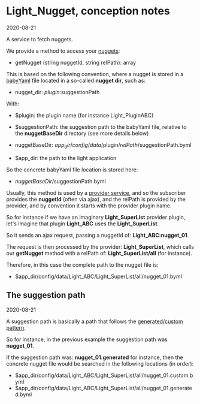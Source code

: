 Light_Nugget, conception notes
============
2020-08-21




A service to fetch nuggets.



We provide a method to access your [nuggets](https://github.com/lingtalfi/Light/blob/master/personal/mydoc/pages/nomenclature.md#nugget):


- getNugget (string nuggetId, string relPath): array 




This is based on the following convention, where a nugget is stored in a [babyYaml](https://github.com/lingtalfi/BabyYaml) file located in a so-called **nugget dir**, such as:

- nugget_dir: $plugin:$suggestionPath

With:

- $plugin: the plugin name (for instance Light_PluginABC)
- $suggestionPath: the suggestion path to the babyYaml file, relative to the **nuggetBaseDir** directory (see more details below)


- nuggetBaseDir: $app_dir/config/data/$plugin/$relPath/$suggestionPath.byml
- $app_dir: the path to the light application


So the concrete babyYaml file location is stored here:

- $nuggetBaseDir/$suggestionPath.byml


Usually, this method is used by a [provider service](https://github.com/lingtalfi/Light/blob/master/personal/mydoc/pages/nomenclature.md#provider-service-subscriber-service),
and so the subscriber provides the **nuggetId** (often via ajax), and the relPath is provided by the provider, and by convention it starts with the provider plugin name.


So for instance if we have an imaginary **Light_SuperList** provider plugin, let's imagine that plugin **Light_ABC** uses the **Light_SuperList**.

So it sends an ajax request, passing a nuggetId of: **Light_ABC:nugget_01**.

The request is then processed by the provider: **Light_SuperList**, which calls our **getNugget** method with a relPath of: **Light_SuperList/all** (for instance).

Therefore, in this case the complete path to the nugget file is: 

- $app_dir/config/data/Light_ABC/Light_SuperList/all/nugget_01.byml



The suggestion path
-------
2020-08-21


A suggestion path is basically a path that follows the [generated/custom pattern](https://github.com/lingtalfi/TheBar/blob/master/discussions/generated-custom-config-pattern.md).

So for instance, in the previous example the suggestion path was **nugget_01**.

If the suggestion path was: **nugget_01.generated** for instance, then the concrete nugget file would be searched in the following locations (in order):


- $app_dir/config/data/Light_ABC/Light_SuperList/all/nugget_01.custom.byml
- $app_dir/config/data/Light_ABC/Light_SuperList/all/nugget_01.generated.byml


  


